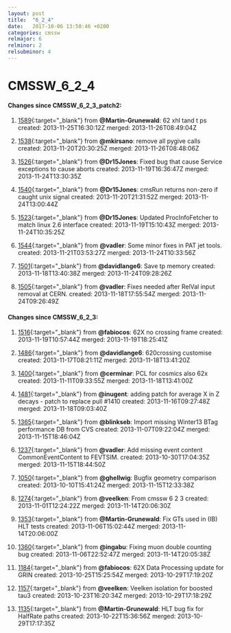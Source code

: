 ```yaml
---
layout: post
title:  "6_2_4"
date:   2017-10-06 13:50:46 +0200
categories: cmssw
relmajor: 6
relminor: 2
relsubminor: 4
---
```


# CMSSW_6_2_4
#### Changes since CMSSW_6_2_3_patch2:

1. [1589](http://github.com/cms-sw/cmssw/pull/1589){:target="_blank"}  from **@Martin-Grunewald**: 62 xhl tand t ps created: 2013-11-25T16:30:12Z merged: 2013-11-26T08:49:04Z

1. [1538](http://github.com/cms-sw/cmssw/pull/1538){:target="_blank"}  from **@mkirsano**: remove all pygive calls created: 2013-11-20T20:30:25Z merged: 2013-11-26T08:48:06Z

1. [1526](http://github.com/cms-sw/cmssw/pull/1526){:target="_blank"}  from **@Dr15Jones**: Fixed bug that cause Service exceptions to cause aborts created: 2013-11-19T16:36:47Z merged: 2013-11-24T13:30:35Z

1. [1540](http://github.com/cms-sw/cmssw/pull/1540){:target="_blank"}  from **@Dr15Jones**: cmsRun returns non-zero if caught unix signal created: 2013-11-20T21:31:52Z merged: 2013-11-24T13:00:44Z

1. [1523](http://github.com/cms-sw/cmssw/pull/1523){:target="_blank"}  from **@Dr15Jones**: Updated ProcInfoFetcher to match linux 2.6 interface created: 2013-11-19T15:10:43Z merged: 2013-11-24T10:35:25Z

1. [1544](http://github.com/cms-sw/cmssw/pull/1544){:target="_blank"}  from **@vadler**: Some minor fixes in PAT jet tools. created: 2013-11-21T03:53:27Z merged: 2013-11-24T10:33:56Z

1. [1501](http://github.com/cms-sw/cmssw/pull/1501){:target="_blank"}  from **@davidlange6**: Save tp memory created: 2013-11-18T13:40:38Z merged: 2013-11-24T09:28:26Z

1. [1505](http://github.com/cms-sw/cmssw/pull/1505){:target="_blank"}  from **@vadler**: Fixes needed after RelVal input removal at CERN. created: 2013-11-18T17:55:54Z merged: 2013-11-24T09:26:49Z

#### Changes since CMSSW_6_2_3:

1. [1516](http://github.com/cms-sw/cmssw/pull/1516){:target="_blank"}  from **@fabiocos**: 62X no crossing frame created: 2013-11-19T10:57:44Z merged: 2013-11-19T18:25:41Z

1. [1486](http://github.com/cms-sw/cmssw/pull/1486){:target="_blank"}  from **@davidlange6**: 620crossing customise created: 2013-11-17T08:21:11Z merged: 2013-11-18T13:41:20Z

1. [1400](http://github.com/cms-sw/cmssw/pull/1400){:target="_blank"}  from **@cerminar**: PCL for cosmics also 62x created: 2013-11-11T09:33:55Z merged: 2013-11-18T13:41:00Z

1. [1481](http://github.com/cms-sw/cmssw/pull/1481){:target="_blank"}  from **@inugent**: adding patch for average X in Z decays - patch to replace pull #1410 created: 2013-11-16T09:27:48Z merged: 2013-11-18T09:03:40Z

1. [1365](http://github.com/cms-sw/cmssw/pull/1365){:target="_blank"}  from **@blinkseb**: Import missing Winter13 BTag performance DB from CVS created: 2013-11-07T09:22:04Z merged: 2013-11-15T18:46:04Z

1. [1237](http://github.com/cms-sw/cmssw/pull/1237){:target="_blank"}  from **@vadler**: Add missing event content CommonEventContent to FEVTSIM. created: 2013-10-30T17:04:35Z merged: 2013-11-15T18:44:50Z

1. [1050](http://github.com/cms-sw/cmssw/pull/1050){:target="_blank"}  from **@ghellwig**: Bugfix geometry comparison created: 2013-10-10T15:41:24Z merged: 2013-11-15T12:33:38Z

1. [1274](http://github.com/cms-sw/cmssw/pull/1274){:target="_blank"}  from **@veelken**: From cmssw 6 2 3 created: 2013-11-01T12:24:22Z merged: 2013-11-14T20:06:30Z

1. [1353](http://github.com/cms-sw/cmssw/pull/1353){:target="_blank"}  from **@Martin-Grunewald**: Fix GTs used in (IB) HLT tests created: 2013-11-06T15:02:44Z merged: 2013-11-14T20:06:00Z

1. [1360](http://github.com/cms-sw/cmssw/pull/1360){:target="_blank"}  from **@ingabu**: Fixing muon double counting bug created: 2013-11-06T22:52:47Z merged: 2013-11-14T20:05:38Z

1. [1184](http://github.com/cms-sw/cmssw/pull/1184){:target="_blank"}  from **@fabiocos**: 62X Data Processing update for GRIN created: 2013-10-25T15:25:54Z merged: 2013-10-29T17:19:20Z

1. [1157](http://github.com/cms-sw/cmssw/pull/1157){:target="_blank"}  from **@veelken**: Veelken isolation for boosted tau3 created: 2013-10-23T16:20:34Z merged: 2013-10-29T17:18:29Z

1. [1135](http://github.com/cms-sw/cmssw/pull/1135){:target="_blank"}  from **@Martin-Grunewald**:  HLT bug fix for HalfRate paths created: 2013-10-22T15:36:56Z merged: 2013-10-29T17:17:35Z

